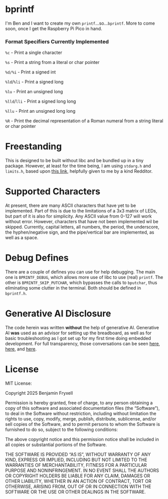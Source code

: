 # bprintf

I'm Ben and I want to create my own `printf`...so...`bprintf`. More to come soon, once I get the Raspberry Pi Pico in hand.

### Format Specifiers Currently Implemented

`%c` - Print a single character

`%s` - Print a string from a literal or char pointer

`%d/%i` - Print a signed int

`%ld`/`%li` - Print a signed long

`%lu` - Print an unsigned long

`%lld`/`lli` - Print a signed long long

`%llu` - Print an unsigned long long

`%R` - Print the decimal representation of a Roman numeral from a string literal or char pointer

# Freestanding

This is designed to be built without libc and be bundled up in a tiny package. However, at least for the time being, I am using `stdarg.h` and `limits.h`, based upon [this link](https://wiki.osdev.org/Implications_of_writing_a_freestanding_C_project#Headers_available_as_of_C89), helpfully given to me by a kind Redditor.

# Supported Characters

At present, there are many ASCII characters that have yet to be implemented. Part of this is due to the limitations of a 3x3 matrix of LEDs, but part of it is also for simplicity. Any ASCII value from 0-127 will work without error. However, characters that have not been implemented wil be skipped. Currently, capital letters, all numbers, the period, the underscore, the hyphen/negative sign, and the pipe/vertical bar are implemented, as well as a space.

# Debug Defines

There are a couple of defines you can use for help debugging. The main one is `BPRINTF_DEBUG`, which allows more use of libc to use (real) `printf`. The other is `BPRINTF_SKIP_PUTCHAR`, which bypasses the calls to `bputchar`, thus eliminating some clutter in the terminal. Both should be defined in `bprintf.h`. 

# Generative AI Disclosure

The code herein was written **without** the help of generative AI. Generative AI **was** used as an advisor for setting up the breadboard, as well as for basic troubleshooting as I got set up for my first time doing embedded development. For full transparency, those conversations can be seen [here](https://chatgpt.com/share/67a88d01-9770-800b-b29e-fee49701916c), [here](https://chatgpt.com/share/67a9390c-282c-800b-8864-05604baeee18), and [here](https://chatgpt.com/share/67a9390c-282c-800b-8864-05604baeee18).

# License

MIT License:

Copyright 2025 Benjamin Fryxell

Permission is hereby granted, free of charge, to any person obtaining a copy of this software and associated documentation files (the “Software”), to deal in the Software without restriction, including without limitation the rights to use, copy, modify, merge, publish, distribute, sublicense, and/or sell copies of the Software, and to permit persons to whom the Software is furnished to do so, subject to the following conditions:

The above copyright notice and this permission notice shall be included in all copies or substantial portions of the Software.

THE SOFTWARE IS PROVIDED “AS IS”, WITHOUT WARRANTY OF ANY KIND, EXPRESS OR IMPLIED, INCLUDING BUT NOT LIMITED TO THE WARRANTIES OF MERCHANTABILITY, FITNESS FOR A PARTICULAR PURPOSE AND NONINFRINGEMENT. IN NO EVENT SHALL THE AUTHORS OR COPYRIGHT HOLDERS BE LIABLE FOR ANY CLAIM, DAMAGES OR OTHER LIABILITY, WHETHER IN AN ACTION OF CONTRACT, TORT OR OTHERWISE, ARISING FROM, OUT OF OR IN CONNECTION WITH THE SOFTWARE OR THE USE OR OTHER DEALINGS IN THE SOFTWARE.